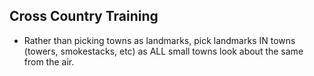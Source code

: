 ## Cross Country Training

* Rather than picking towns as landmarks, pick landmarks IN towns (towers, smokestacks, etc) as ALL small towns look about the same from the air.